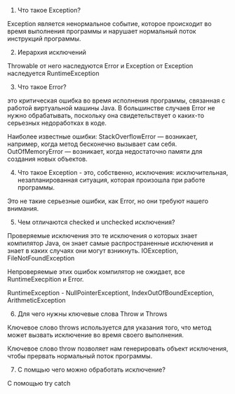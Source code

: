 1. Что такое Exception?

Exception является ненормальное событие, которое происходит во время выполнения программы и нарушает нормальный поток инструкций программы.

2. Иерархия исключений

Throwable
от него наследуются Error и Exception
от Exception наследуется RuntimeException

3. Что такое Error?

это критическая ошибка во время исполнения программы, связанная с работой виртуальной машины Java. В большинстве случаев Error не нужно обрабатывать, поскольку она свидетельствует о каких-то серьезных недоработках в коде.

Наиболее известные ошибки: 
StackOverflowError — возникает, например, когда метод бесконечно вызывает сам себя.
OutOfMemoryError — возникает, когда недостаточно памяти для создания новых объектов. 

4. Что такое Exception - это, собственно, исключения: исключительная, незапланированная ситуация, которая произошла при работе программы. 

Это не такие серьезные ошибки, как Error, но они требуют нашего внимания. 

5. Чем отличаются checked и unchecked исключения?

Проверяемые исключения это те исключения о которых знает компилятор Java, он знает самые распространенные исключения и знает в каких случаях они могут взникнуть. IOException, FileNotFoundException

Непроверяемые этих ошибок компилятор не ожидает, все RuntimeExecpition и Error.

RuntimeException - NullPointerExceptiont, IndexOutOfBoundException, ArithmeticException

6. Для чего нужны ключевые слова Throw и Throws

Ключевое слово throws используется для указания того, что метод может вызвать исключение во время своего выполнения.

Ключевое слово throw позволяет нам генерировать объект исключения, чтобы прервать нормальный поток программы.

7. С помщью чего можно обработать исключение?

С помощью try catch